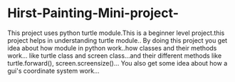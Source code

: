 # Hirst-Painting-Mini-project-
This project uses python turtle module.This is a beginner level project.this project helps in understanding turtle module..
By doing this project you get idea about how module in python work..how classes and their methods work...
like turtle class and screen class...and their different methods like turtle.forward(), screen.screensize()...
You also get some idea about how a gui's coordinate system work...
